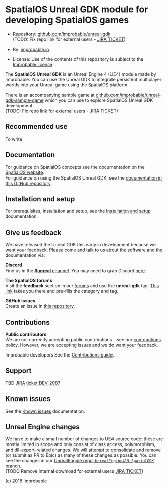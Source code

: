 # SpatialOS Unreal GDK module for developing SpatialOS games

* Repository: [github.com/improbable/unreal-gdk](https://github.com/improbable/unreal-gdk)<br/>
(TODO: Fix repo link for external users - [JIRA TICKET](https://improbableio.atlassian.net/browse/UNR-304))

* By: [improbable.io](https://improbable.io/)

* License: Use of the contents of this repository is subject to the [Improbable license](LICENSE.md).

The **SpatialOS Unreal GDK** is an Unreal Engine 4 (UE4) module made by Improbable. You can use the Unreal GDK to integrate persistent multiplayer worlds into your Unreal game using the SpatialOS platform.

There is an accompanying sample game at [github.com/improbable/unreal-gdk-sample-game](https://github.com/improbable/unreal-gdk-sample-game) which you can use to explore SpatialOS Unreal GDK development. <br/> 
(TODO: Fix repo link for external users - [JIRA TICKET](https://improbableio.atlassian.net/browse/UNR-304))

## Recommended use <br>
To write

## Documentation <br/>
For guidance on SpatialOS concepts see the documentation on the [SpatialOS website](https://docs.improbable.io/reference/13.0/shared/concepts/spatialos). <br/> 
For guidance on using the SpatialOS Unreal GDK, see the [documentation in this GitHub repository](docs/readme.md).

## Installation and setup <br/> 
For prerequisites, installation and setup, see the [Installation and setup](docs/setup-and-installing.md) documentation.

## Give us feedback <br/>
We have released the Unreal GDK this early in development because we want your feedback. Please come and talk to us about the software and the documentation via:

**Discord**<br>
Find us in the [**#unreal** channel](https://discordapp.com/channels/311273633307951114/339471548647866368). You may need to grab Discord [here](https://discordapp.com/).

**The SpatialOS forums**<br>
Visit the **feedback** section in our [forums](https://forums.improbable.io/) and use the **unreal-gdk** tag. [This link](https://forums.improbable.io/new-topic?category=Feedback&tags=unreal-gdk) takes you there and pre-fills the category and tag.

**GitHub issues**<br>
Create an issue in [this repository](https://github.com/spatialos/unreal-gdk/issues).

## Contributions <br/>
**Public contributors**<br>
We are not currently accepting public contributions - see our [contributions](https://github.com/improbabl/unreal-gdk/.github/CONTRIBUTING.md) policy. However, we are accepting issues and we do want your feedback.

Improbable developers
See the [Contributions guide]().

## Support <br/>
TBD [JIRA ticket DEV-2087](https://improbableio.atlassian.net/browse/DEV-2087)

## Known issues <br/>
 See the [Known issues](docs/known-issues.md) documentation.

## Unreal Engine changes
We have to make a small number of changes to UE4 source code: these are mostly limited in scope and only consist of class access, polymorphism, and dll-export-related changes. We will attempt to consolidate and remove (or submit as PR to Epic) as many of these changes as possible. You can see the changes in our [UnrealEngine repo, `UnrealEngine419_SpatialGDK` branch](https://github.com/improbable/UnrealEngine/tree/UnrealEngine419_SpatialGDK). <br/>  (TODO Remove internal download for external users [JIRA TICKET](https://improbableio.atlassian.net/browse/UNR-304))

(c) 2018 Improbable